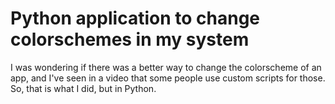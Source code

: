# Python application to change colorschemes in my system

I was wondering if there was a better way to change the colorscheme of an app,
and I've seen in a video that some people use custom scripts for those. So, that
is what I did, but in Python.
